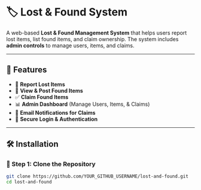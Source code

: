 # 🏷️ Lost & Found System

A web-based **Lost & Found Management System** that helps users report lost items, list found items, and claim ownership. The system includes **admin controls** to manage users, items, and claims.

---

## 🚀 Features

- 📌 **Report Lost Items**  
- 🔎 **View & Post Found Items**  
- ✅ **Claim Found Items**  
- 📊 **Admin Dashboard** (Manage Users, Items, & Claims)  
- 📧 **Email Notifications for Claims**  
- 🔐 **Secure Login & Authentication**  

---

## 🛠️ Installation

### 📌 Step 1: Clone the Repository
```bash
git clone https://github.com/YOUR_GITHUB_USERNAME/lost-and-found.git
cd lost-and-found
